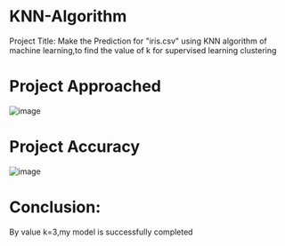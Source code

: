 # KNN-Algorithm
Project Title: Make the Prediction for "iris.csv" using KNN algorithm of machine learning,to find the value of k for supervised learning clustering
# Project Approached
![image](https://github.com/BaddamPoojitha/KNN-Algorithm/assets/143176328/3b006f2d-cdf6-4de6-af4d-0fd48b5406c5)
# Project Accuracy
![image](https://github.com/BaddamPoojitha/KNN-Algorithm/assets/143176328/09eaa149-6c55-49ac-9075-71dbef2cf1c3)
# Conclusion:
By value k=3,my model is successfully completed




